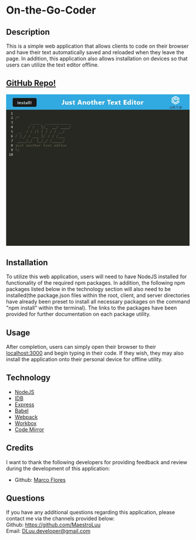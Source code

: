 # On-the-Go-Coder

## Description

This is a simple web application that allows clients to code on their browser and have their text automatically saved and reloaded when they leave the page. In addition, this application also allows installation on devices so that users can utilize the text editor offline. 

## [GitHub Repo!](https://github.com/MaestroLuu/On-the-Go-Coder)

<img src="./assets/images/splashPage.jpg" alt="Splash Page" width="500"> <br>

## Installation

To utilize this web application, users will need to have NodeJS installed for functionality of the required npm packages. In addition, the following npm packages listed below in the technology section will also need to be installed(the package.json files within the root, client, and server directories have already been preset to install all necessary packages on the command "npm install" within the terminal). The links to the packages have been provided for further documentation on each package utility. 

## Usage

After completion, users can simply open their browser to their [localhost:3000](http://localhost:3000/) and begin typing in their code. If they wish, they may also install the application onto their personal device for offline utility.

## Technology

- [NodeJS](https://nodejs.org/en/)<br>
- [IDB](https://www.npmjs.com/package/idb)<br>
- [Express](https://expressjs.com/)<br>
- [Babel](https://babeljs.io/)<br>
- [Webpack](https://webpack.js.org/)<br>
- [Workbox](https://developers.google.com/web/tools/workbox)<br>
- [Code Mirror](https://codemirror.net/)

## Credits

I want to thank the following developers for providing feedback and review during the development of this application: <br>
- Github: [Marco Flores](https://github.com/JaggedComet/) 

## Questions

If you have any additional questions regarding this application, please contact me via the channels provided below:<br />
Github: https://github.com/MaestroLuu<br>
Email: DLuu.developer@gmail.com